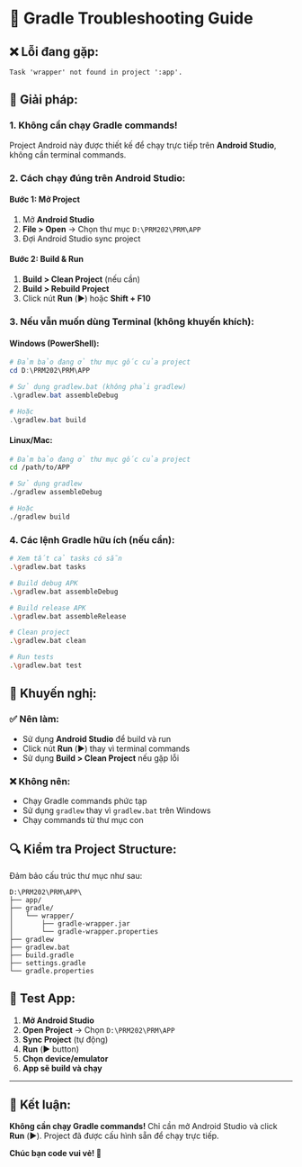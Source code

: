 # 🔧 Gradle Troubleshooting Guide

## ❌ **Lỗi đang gặp:**
```
Task 'wrapper' not found in project ':app'.
```

## 🎯 **Giải pháp:**

### **1. Không cần chạy Gradle commands!**
Project Android này được thiết kế để chạy trực tiếp trên **Android Studio**, không cần terminal commands.

### **2. Cách chạy đúng trên Android Studio:**

#### **Bước 1: Mở Project**
1. Mở **Android Studio**
2. **File > Open** → Chọn thư mục `D:\PRM202\PRM\APP`
3. Đợi Android Studio sync project

#### **Bước 2: Build & Run**
1. **Build > Clean Project** (nếu cần)
2. **Build > Rebuild Project**
3. Click nút **Run** (▶️) hoặc **Shift + F10**

### **3. Nếu vẫn muốn dùng Terminal (không khuyến khích):**

#### **Windows (PowerShell):**
```powershell
# Đảm bảo đang ở thư mục gốc của project
cd D:\PRM202\PRM\APP

# Sử dụng gradlew.bat (không phải gradlew)
.\gradlew.bat assembleDebug

# Hoặc
.\gradlew.bat build
```

#### **Linux/Mac:**
```bash
# Đảm bảo đang ở thư mục gốc của project
cd /path/to/APP

# Sử dụng gradlew
./gradlew assembleDebug

# Hoặc
./gradlew build
```

### **4. Các lệnh Gradle hữu ích (nếu cần):**

```bash
# Xem tất cả tasks có sẵn
.\gradlew.bat tasks

# Build debug APK
.\gradlew.bat assembleDebug

# Build release APK
.\gradlew.bat assembleRelease

# Clean project
.\gradlew.bat clean

# Run tests
.\gradlew.bat test
```

## 🚀 **Khuyến nghị:**

### **✅ Nên làm:**
- Sử dụng **Android Studio** để build và run
- Click nút **Run** (▶️) thay vì terminal commands
- Sử dụng **Build > Clean Project** nếu gặp lỗi

### **❌ Không nên:**
- Chạy Gradle commands phức tạp
- Sử dụng `gradlew` thay vì `gradlew.bat` trên Windows
- Chạy commands từ thư mục con

## 🔍 **Kiểm tra Project Structure:**

Đảm bảo cấu trúc thư mục như sau:
```
D:\PRM202\PRM\APP\
├── app/
├── gradle/
│   └── wrapper/
│       ├── gradle-wrapper.jar
│       └── gradle-wrapper.properties
├── gradlew
├── gradlew.bat
├── build.gradle
├── settings.gradle
└── gradle.properties
```

## 📱 **Test App:**

1. **Mở Android Studio**
2. **Open Project** → Chọn `D:\PRM202\PRM\APP`
3. **Sync Project** (tự động)
4. **Run** (▶️ button)
5. **Chọn device/emulator**
6. **App sẽ build và chạy**

---

## 🎉 **Kết luận:**

**Không cần chạy Gradle commands!** Chỉ cần mở Android Studio và click **Run** (▶️). Project đã được cấu hình sẵn để chạy trực tiếp.

**Chúc bạn code vui vẻ! 🚀**


